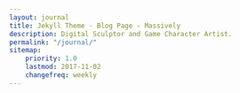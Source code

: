 ```yaml
---
layout: journal
title: Jekyll Theme - Blog Page - Massively
description: Digital Sculptor and Game Character Artist.
permalink: "/journal/"
sitemap:
    priority: 1.0
    lastmod: 2017-11-02
    changefreq: weekly
---
```

